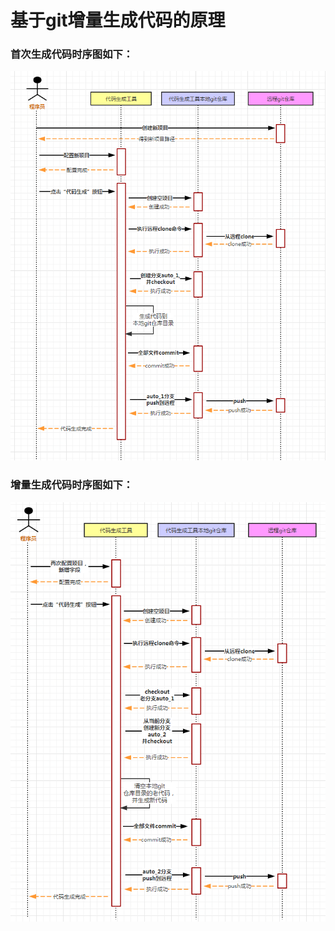 # 基于git增量生成代码的原理

### 首次生成代码时序图如下：

![image](doc/gen_1.png)

### 增量生成代码时序图如下：

![image](doc/gen_2.png)

